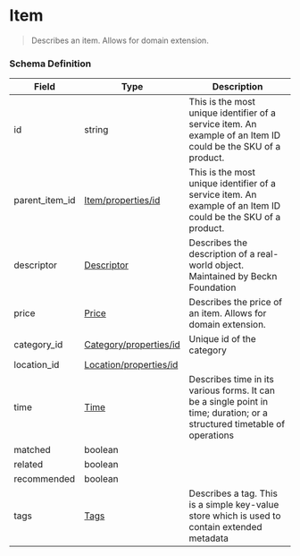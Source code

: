 Item
===
>Describes an item. Allows for domain extension.

### Schema Definition

|**Field**|**Type**|**Description**|
|---------|--------|---------------|
|id|string|This is the most unique identifier of a service item. An example of an Item ID could be the SKU of a product.
|parent_item_id|[Item/properties/id](/Core/01_Transaction%20Layer%20Specification/Latest/Schema%20Reference/item)|This is the most unique identifier of a service item. An example of an Item ID could be the SKU of a product.
|descriptor|[Descriptor](/Core/01_Transaction%20Layer%20Specification/Latest/Schema%20Reference/descriptor)|Describes the description of a real-world object. Maintained by Beckn Foundation
|price|[Price](/Core/01_Transaction%20Layer%20Specification/Latest/Schema%20Reference/price)|Describes the price of an item. Allows for domain extension.
|category_id|[Category/properties/id](/Core/01_Transaction%20Layer%20Specification/Latest/Schema%20Reference/category)|Unique id of the category
|location_id|[Location/properties/id](/Core/01_Transaction%20Layer%20Specification/Latest/Schema%20Reference/location)|
|time|[Time](/Core/01_Transaction%20Layer%20Specification/Latest/Schema%20Reference/time)|Describes time in its various forms. It can be a single point in time; duration; or a structured timetable of operations
|matched|boolean|
|related|boolean|
|recommended|boolean|
|tags|[Tags](/Core/01_Transaction%20Layer%20Specification/Latest/Schema%20Reference/tags)|Describes a tag. This is a simple key-value store which is used to contain extended metadata
